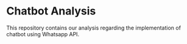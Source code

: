 # Chatbot Analysis

This repository contains our analysis regarding the implementation of chatbot using Whatsapp API.
